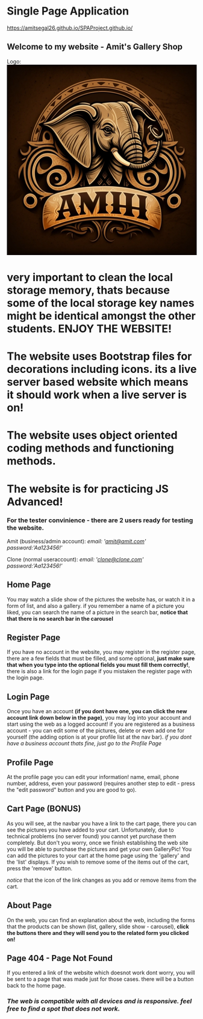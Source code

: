 # Single Page Application

https://amitsegal26.github.io/SPAProject.github.io/

## Welcome to my website - Amit's Gallery Shop

Logo:
![logo](./public/assets/imgs/favicon.png "Logo Title")

# very important to clean the local storage memory, thats because some of the local storage key names might be identical amongst the other students. ENJOY THE WEBSITE!

# The website uses Bootstrap files for decorations including icons. its a live server based website which means it should work when a live server is on!

# The website uses object oriented coding methods and functioning methods.

# The website is for practicing JS Advanced!

### For the tester convinience - there are 2 users ready for testing the website.

Amit (business/admin account):
_email: 'amit@amit.com'_
_password:'Aa123456!'_

Clone (normal useraccount):
_email: 'clone@clone.com'_
_password:'Aa123456!'_

## Home Page

You may watch a slide show of the pictures the website has, or watch it in a form of list, and also a gallery.
if you remember a name of a picture you liked, you can search the name of a picture in the search bar, **notice that that there is no search bar in the carousel**

## Register Page

If you have no account in the website, you may register in the register page, there are a few fields that must be filled, and some optional, **just make sure that when you type into the optional fields you must fill them correctly!**, there is also a link for the login page if you mistaken the register page with the login page.

## Login Page

Once you have an account **(if you dont have one, you can click the new account link down below in the page)**, you may log into your account and start using the web as a logged account! if you are registered as a business account - you can edit some of the pictures, delete or even add one for yourself (the adding option is at your profile list at the nav bar). _if you dont have a business account thats fine, just go to the Profile Page_

## Profile Page

At the profile page you can edit your information! name, email, phone number, address, even your password (requires another step to edit - press the "edit password" button and you are good to go).

## Cart Page (BONUS)

As you will see, at the navbar you have a link to the cart page, there you can see the pictures you have added to your cart. Unfortunately, due to technical problems (no server found) you cannot yet purchase them completely. But don't you worry, once we finish establishing the web site you will be able to purchase the pictures and get your own GalleryPic!
You can add the pictures to your cart at the home page using the 'gallery' and the 'list' displays. If you wish to remove some of the items out of the cart, press the 'remove' button.

_notice_ that the icon of the link changes as you add or remove items from the cart.

## About Page

On the web, you can find an explanation about the web, including the forms that the products can be shown (list, gallery, slide show - carousel), **click the buttons there and they will send you to the related form you clicked on!**

## Page 404 - Page Not Found

If you entered a link of the website which doesnot work dont worry, you will be sent to a page that was made just for those cases. there will be a button back to the home page.

### _The web is compatible with all devices and is responsive. feel free to find a spot that does not work._
